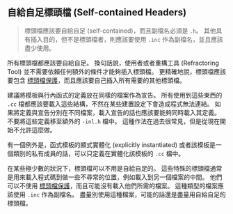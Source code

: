 ## 自給自足標頭檔 (Self-contained Headers)

> 標頭檔應該要自給自足 (self-contained)，而且副檔名必須是 `.h`。 其他具有插入目的，但不是標頭檔者，則應該要使用 `.inc` 作為副檔名，並且應該盡少使用。

所有標頭檔都應該要自給自足。 換句話說，使用者或者重構工具 (Refractoring Tool) 並不需要依賴任何額外的條件才能夠插入標頭檔。 更精確地說，標頭檔應該要包含 [標頭檔保護](define-guard.md)，而且應該要自己插入所有需要的其他標頭檔。

建議將模板與行內函式的定義放在同樣的檔案作為宣告。 所有使用到這些東西的 `.cc` 檔都應該要載入這些結構，不然在某些建置設定下會造成程式無法連結。 如果將定義與宣告分別在不同檔案，載入宣告的話也應該要能夠同時載入其定義。 不要將這些定義移至額外的 `-inl.h` 檔中。 這種作法在過去很常見，但是從現在開始不允許這麼做。

有一個例外是，函式模板的顯式實體化 (explicitly instantiated) 或者該模板是一個類別的私有成員的話，可以只定義在實體化該模板的 `.cc` 檔中。

在某些極少數的狀況下，標頭檔可以不用是自給自足的。 這些特殊的標頭檔通常是用來載入程式碼到做一些不尋常的位置，例如載入到另一個檔案的中間。 他們可以不使用 [標頭檔保護](define-guard.md)，而且可能沒有載入他們所需的檔案。 這種類型的檔案應該使用 `.inc` 作為副檔名。 盡量別使用這種檔案，可能的話還是盡量用自給自足的標頭檔。